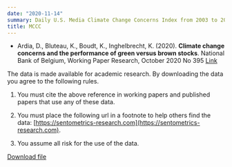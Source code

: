 ```yaml
---
date: "2020-11-14"
summary: Daily U.S. Media Climate Change Concerns Index from 2003 to 2018.
title: MCCC
---
```


- Ardia, D., Bluteau, K., Boudt, K., Inghelbrecht, K. (2020). **Climate change concerns and the performance of green versus brown stocks**. National Bank of Belgium, Working Paper Research, October 2020 No 395 [Link](https://papers.ssrn.com/sol3/papers.cfm?abstract_id=3717722)

The data is made available for academic research. By downloading the data you agree to the following rules.

1) You must cite the above reference in working papers and published papers that use any of these data.

2) You must place the following url in a footnote to help others find the data:  [https://sentometrics-research.com](https://sentometrics-research.com).

3) You assume all risk for the use of the data.

[Download file](https://www.dropbox.com/s/6lrq2h7dxfs9zas/MCCC_indices.csv?dl=1)